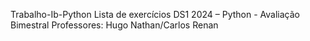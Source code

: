 Trabalho-Ib-Python
Lista de exercícios DS1 2024 – Python - Avaliação Bimestral
Professores: Hugo Nathan/Carlos Renan
